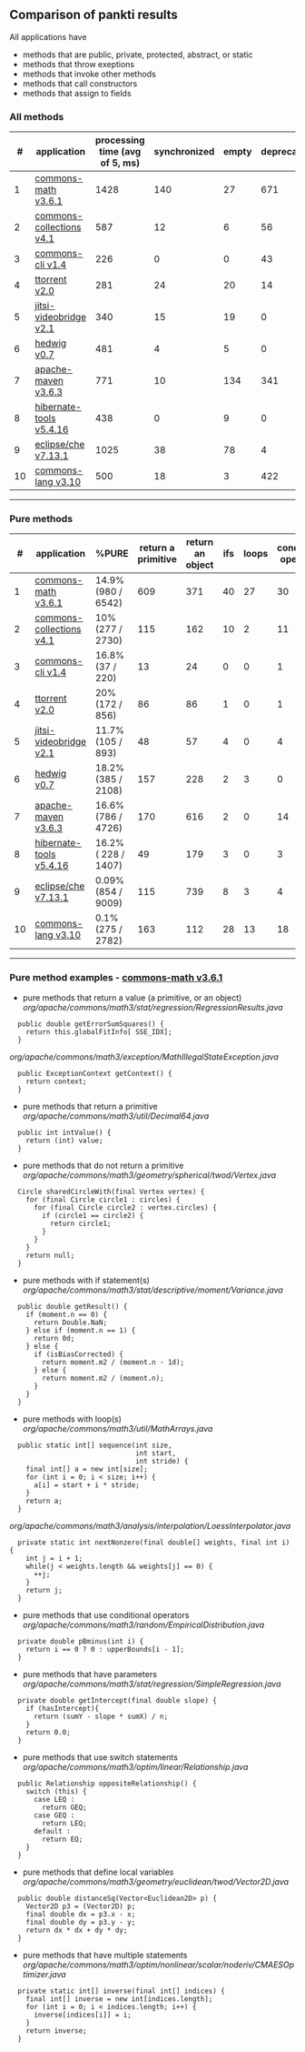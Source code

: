 
## Comparison of pankti results

All applications have
- methods that are public, private, protected, abstract, or static
- methods that throw exeptions
- methods that invoke other methods
- methods that call constructors
- methods that assign to fields

### All methods

\# | application | processing time (avg of 5, ms) | synchronized | empty | deprecated | annotation types | modiying array args | LOC (*.java) | #MAVEN_MODULES | #METH | #PURE
-- | ----------- | ------------------------------ | ------------ | ----- | ---------- | ---------------- | ------------------- | ------------ | -------------- | ----- | -----
1 | [commons-math v3.6.1][1] | 1428 | 140 | 27 | 671 | 0 | 14 | 37.4k | 0 | 6542 | 980
2 | [commons-collections v4.1][2] | 587 | 12 | 6 | 56 | 0 | 1 | 117.6k | 0 | 2730 | 277
3 | [commons-cli v1.4][3] | 226 | 0 | 0 | 43 | 0 | 0 | 11.6k | 0 | 220 | 37
4 | [ttorrent v2.0][4] | 281 | 24 | 20 | 14 | 0 | 0 | 20.8k | 8 | 856 | 172
5 | [jitsi-videobridge v2.1][5] | 340 | 15 | 19 | 0 | 2 | 0 | 34.3k | 0 | 893 | 105
6 | [hedwig v0.7][6] | 481 | 4 | 5 | 0 | 0 | 1 | 49.6k | 5 | 2108 | 385
7 | [apache-maven v3.6.3][7] | 771 | 10 | 134 | 341 | 0 | 0 | 136.3k | 14 | 4726 | 786
8 | [hibernate-tools v5.4.16][8] | 438 | 0 | 9 | 0 | 0 | 1 | 39.4k | 3 | 1407 | 228
9 | [eclipse/che v7.13.1][9] | 1025 | 38 | 78 | 4 | 36 | 0 | 262.7k | 7 | 9009 | 854
10 | [commons-lang v3.10][10] | 500 | 18 | 3 | 422 | 0 | 0 | 148.6k | 0 | 2782 | 275
___

### Pure methods

\# | application | %PURE | return a primitive | return an object | ifs | loops | conditional operators | parameters | switch statements | local variables | multiple statements
-- | ----------- | ----- | ------------------ | ---------------- | --- | ----- | --------------------- | ---------- | ----------------- | --------------- | -------------------
1 | [commons-math v3.6.1][1] | 14.9% (980 / 6542) | 609 | 371 | 40 | 27 | 30 | 139 | 1 | 53 | 64
2 | [commons-collections v4.1][2] | 10% (277 / 2730) | 115 | 162 | 10 | 2 | 11 | 42 | 0 | 2 | 10
3 | [commons-cli v1.4][3] | 16.8% (37 / 220) | 13 | 24 | 0 | 0 | 1 | 2 | 1 | 0 | 1
4 | [ttorrent v2.0][4] | 20% (172 / 856) | 86 | 86 | 1 | 0 | 1 | 8 | 0 | 2 | 2
5 | [jitsi-videobridge v2.1][5] | 11.7% (105 / 893) | 48 | 57 | 4 | 0 | 4 | 16 | 1 | 2 | 4
6 | [hedwig v0.7][6] | 18.2% (385 / 2108) | 157 | 228 | 2 | 3 | 0 | 24 | 1 | 5 | 5
7 | [apache-maven v3.6.3][7] | 16.6% (786 / 4726) | 170 | 616 | 2 | 0 | 14 | 44 | 0 | 0 | 0 
8 | [hibernate-tools v5.4.16][8] | 16.2% ( 228 / 1407) | 49 | 179 | 3 | 0 | 3 | 67 | 0 | 1 | 2
9 | [eclipse/che v7.13.1][9] | 0.09% (854 / 9009) | 115 | 739 | 8 | 3 | 4 | 49 | 4 | 7 | 10
10 | [commons-lang v3.10][10] | 0.1% (275 / 2782) | 163 | 112 | 28 | 13 | 18 | 84 | 0 | 16 | 29
___

### Pure method examples - [commons-math v3.6.1][1]

- pure methods that return a value (a primitive, or an object)\
_org/apache/commons/math3/stat/regression/RegressionResults.java_
```
  public double getErrorSumSquares() {
    return this.globalFitInfo[ SSE_IDX];
  }
```
_org/apache/commons/math3/exception/MathIllegalStateException.java_
```
  public ExceptionContext getContext() {
    return context;
  }
```

- pure methods that return a primitive\
_org/apache/commons/math3/util/Decimal64.java_
```
  public int intValue() {
    return (int) value;
  }
```

- pure methods that do not return a primitive\
_org/apache/commons/math3/geometry/spherical/twod/Vertex.java_
```
  Circle sharedCircleWith(final Vertex vertex) {
    for (final Circle circle1 : circles) {
      for (final Circle circle2 : vertex.circles) {
        if (circle1 == circle2) {
          return circle1;
        }
      }
    }
    return null;
  }

```

- pure methods with if statement(s)\
_org/apache/commons/math3/stat/descriptive/moment/Variance.java_
```
  public double getResult() {
    if (moment.n == 0) {
      return Double.NaN;
    } else if (moment.n == 1) {
      return 0d;
    } else {
      if (isBiasCorrected) {
        return moment.m2 / (moment.n - 1d);
      } else {
        return moment.m2 / (moment.n);
      }
    }
  }
```

- pure methods with loop(s)\
_org/apache/commons/math3/util/MathArrays.java_
```
  public static int[] sequence(int size,
                               int start,
                               int stride) {
    final int[] a = new int[size];
    for (int i = 0; i < size; i++) {
      a[i] = start + i * stride;
    }
    return a;
  }
```

_org/apache/commons/math3/analysis/interpolation/LoessInterpolator.java_
```
  private static int nextNonzero(final double[] weights, final int i) {
    int j = i + 1;
    while(j < weights.length && weights[j] == 0) {
      ++j;
    }
    return j;
  }
```

- pure methods that use conditional operators\
_org/apache/commons/math3/random/EmpiricalDistribution.java_
```
  private double pBminus(int i) {
    return i == 0 ? 0 : upperBounds[i - 1];
  }

```

- pure methods that have parameters\
_org/apache/commons/math3/stat/regression/SimpleRegression.java_
```
  private double getIntercept(final double slope) {
    if (hasIntercept){
      return (sumY - slope * sumX) / n;
    }
    return 0.0;
  }
```

- pure methods that use switch statements\
_org/apache/commons/math3/optim/linear/Relationship.java_
```
  public Relationship oppositeRelationship() {
    switch (this) {
      case LEQ :
        return GEQ;
      case GEQ :
        return LEQ;
      default :
        return EQ;
    }
  }
```

- pure methods that define local variables\
_org/apache/commons/math3/geometry/euclidean/twod/Vector2D.java_
```
  public double distanceSq(Vector<Euclidean2D> p) {
    Vector2D p3 = (Vector2D) p;
    final double dx = p3.x - x;
    final double dy = p3.y - y;
    return dx * dx + dy * dy;
  }
```

- pure methods that have multiple statements\
_org/apache/commons/math3/optim/nonlinear/scalar/noderiv/CMAESOptimizer.java_
```
  private static int[] inverse(final int[] indices) {
    final int[] inverse = new int[indices.length];
    for (int i = 0; i < indices.length; i++) {
      inverse[indices[i]] = i;
    }
    return inverse;
  }
```

[1]: https://github.com/apache/commons-math/tree/MATH_3_6_1
[2]: https://github.com/apache/commons-collections/tree/collections-4.1
[3]: https://github.com/apache/commons-cli/tree/cli-1.4
[4]: https://github.com/mpetazzoni/ttorrent/tree/ttorrent-2.0
[5]: https://github.com/jitsi/jitsi-videobridge/tree/v2.1
[6]: https://sourceforge.net/projects/hwmail/files/0.7/
[7]: https://github.com/apache/maven/tree/maven-3.6.3
[8]: https://github.com/hibernate/hibernate-tools/tree/5.4.16.Final
[9]: https://github.com/eclipse/che/tree/7.13.1
[10]: https://github.com/apache/commons-lang/tree/rel/commons-lang-3.10

